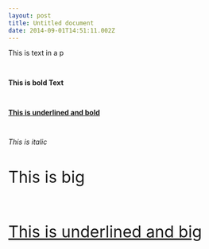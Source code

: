 ```yaml
---
layout: post
title: Untitled document
date: 2014-09-01T14:51:11.002Z
---
```

<body class="c3">
   <p style="widows:2;orphans:2;direction:ltr">
      <span>This is text in a p</span>
   </p>
   <p style="widows:2;orphans:2;direction:ltr;height:11pt">
      <span />
   </p>
   <p style="widows:2;orphans:2;direction:ltr">
      <span style="font-weight:bold">This is bold Text</span>
   </p>
   <p style="widows:2;orphans:2;direction:ltr;height:11pt">
      <span style="font-weight:bold" />
   </p>
   <p style="widows:2;orphans:2;direction:ltr">
      <span style="text-decoration:underline;font-weight:bold">This is underlined and bold</span>
   </p>
   <p style="widows:2;orphans:2;direction:ltr;height:11pt">
      <span style="text-decoration:underline;font-weight:bold" />
   </p>
   <p style="widows:2;orphans:2;direction:ltr">
      <span style="font-style:italic">This is italic</span>
   </p>
   <p style="widows:2;orphans:2;direction:ltr;height:11pt">
      <span style="font-size:24pt" />
   </p>
   <p style="widows:2;orphans:2;direction:ltr">
      <span style="font-size:24pt">This is big</span>
   </p>
   <p style="widows:2;orphans:2;direction:ltr;height:11pt">
      <span style="font-size:24pt" />
   </p>
   <p style="widows:2;orphans:2;direction:ltr;height:11pt">
      <span style="font-size:24pt" />
   </p>
   <p style="widows:2;orphans:2;direction:ltr">
      <span style="font-size:24pt;text-decoration:underline">This is underlined and big</span>
   </p>
</body>